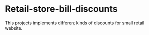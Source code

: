 # Retail-store-bill-discounts
This projects implements different kinds of discounts for small retail website.
